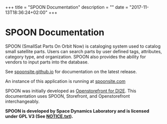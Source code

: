 +++
title = "SPOON Documentation"
description = ""
date = "2017-11-13T18:36:24+02:00"
+++

# SPOON Documentation

SPOON (SmallSat Parts On Orbit Now) is cataloging system used to catalog small satellite parts. Users can search parts by user defined tags, attributes, category type, and organization. SPOON also provides the ability for vendors to input parts into the database.

See [spoonsite.github.io](https://spoonsite.github.io) for documentation on the latest release.

An instance of this application is running at [spoonsite.com](https://spoonsite.com/openstorefront/login/index.html)

SPOON was initially developed as [Openstorefront for DI2E](https://github.com/di2e/openstorefront). This documentation uses SPOON, Storefront, and Openstorefront interchangeably.

**SPOON is developed by Space Dynamics Laboratory and is licensed under GPL V3 (See [NOTICE.txt](https://github.com/spoonsite/SPOON/blob/master/NOTICE.txt)).**